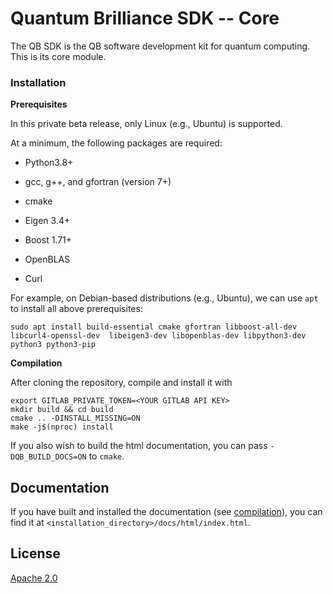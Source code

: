 # Quantum Brilliance SDK -- Core #

The QB SDK is the QB software development kit for quantum computing.  This is its core module.

### Installation

**Prerequisites**

In this private beta release, only Linux (e.g., Ubuntu) is supported.

At a minimum, the following packages are required:

- Python3.8+

- gcc, g++, and gfortran  (version 7+)

- cmake

- Eigen 3.4+

- Boost 1.71+

- OpenBLAS

- Curl


For example, on Debian-based distributions (e.g., Ubuntu), we can use `apt` to install all above prerequisites:

```
sudo apt install build-essential cmake gfortran libboost-all-dev libcurl4-openssl-dev  libeigen3-dev libopenblas-dev libpython3-dev python3 python3-pip
```

**Compilation**

<a name="compilation"></a>

After cloning the repository, compile and install it with

```
export GITLAB_PRIVATE_TOKEN=<YOUR GITLAB API KEY>
mkdir build && cd build
cmake .. -DINSTALL_MISSING=ON
make -j$(nproc) install
```

If you also wish to build the html documentation, you can pass `-DQB_BUILD_DOCS=ON` to `cmake`.

## Documentation
If you have built and installed the documentation (see [compilation](#compilation)), you can find it at `<installation_directory>/docs/html/index.html`.

## License ##
[Apache 2.0](LICENSE)
